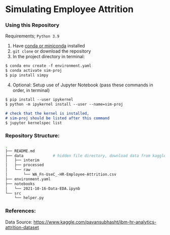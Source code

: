 # Simulating Employee Attrition

### Using this Repository
Requirements; `Python 3.9`
1. Have [conda or miniconda](https://conda.io/projects/conda/en/latest/user-guide/install/index.html) installed
2. `git clone` or download the repository
3. In the project directory in terminal: 
```markdown
$ conda env create -f environment.yaml
$ conda activate sim-proj
$ pip install simpy
```
4. Optional: Setup use of Jupyter Notebook
   (pass these commands in order, in terminal)
```markdown
$ pip install --user ipykernel
$ python -m ipykernel install --user --name=sim-proj

# check that the kernel is installed, 
# sim-proj should be listed after this command
$ jupyter kernelspec list
```

### Repository Structure:
```sh
.
├── README.md
├── data             # hidden file directory, download data from kaggle
│   ├── interim
│   ├── processed
│   └── raw
│       └── WA_Fn-UseC_-HR-Employee-Attrition.csv
├── environment.yaml
├── notebooks
│   └── 2021-10-16-Data-EDA.ipynb
└── src
    └── helper.py
```

### References: 
Data Source: https://www.kaggle.com/pavansubhasht/ibm-hr-analytics-attrition-dataset
